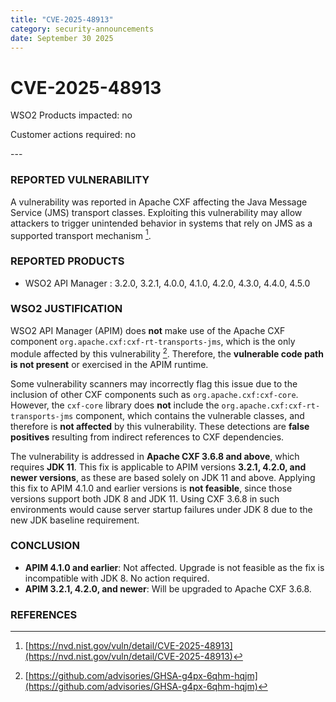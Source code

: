 ```yaml
---
title: "CVE-2025-48913"
category: security-announcements
date: September 30 2025
---
```


# CVE-2025-48913

<p class="doc-info">WSO2 Products impacted: no</p>  
<p class="doc-info">Customer actions required: no</p>  
---

### REPORTED VULNERABILITY

A vulnerability was reported in Apache CXF affecting the Java Message Service (JMS) transport classes. Exploiting this vulnerability may allow attackers to trigger unintended behavior in systems that rely on JMS as a supported transport mechanism [^1].

### REPORTED PRODUCTS

- WSO2 API Manager : 3.2.0, 3.2.1, 4.0.0, 4.1.0, 4.2.0, 4.3.0, 4.4.0, 4.5.0

### WSO2 JUSTIFICATION

WSO2 API Manager (APIM) does **not** make use of the Apache CXF component `org.apache.cxf:cxf-rt-transports-jms`, which is the only module affected by this vulnerability [^2]. Therefore, the **vulnerable code path is not present** or exercised in the APIM runtime.

Some vulnerability scanners may incorrectly flag this issue due to the inclusion of other CXF components such as `org.apache.cxf:cxf-core`. However, the `cxf-core` library does **not** include the `org.apache.cxf:cxf-rt-transports-jms` component, which contains the vulnerable classes, and therefore is **not affected** by this vulnerability. These detections are **false positives** resulting from indirect references to CXF dependencies.

The vulnerability is addressed in **Apache CXF 3.6.8 and above**, which requires **JDK 11**. This fix is applicable to APIM versions **3.2.1, 4.2.0, and newer versions**, as these are based solely on JDK 11 and above. Applying this fix to APIM 4.1.0 and earlier versions is **not feasible**, since those versions support both JDK 8 and JDK 11. Using CXF 3.6.8 in such environments would cause server startup failures under JDK 8 due to the new JDK baseline requirement.

### CONCLUSION

- **APIM 4.1.0 and earlier**: Not affected. Upgrade is not feasible as the fix is incompatible with JDK 8. No action required.
- **APIM 3.2.1, 4.2.0, and newer**: Will be upgraded to Apache CXF 3.6.8.

### REFERENCES

[^1]: [https://nvd.nist.gov/vuln/detail/CVE-2025-48913](https://nvd.nist.gov/vuln/detail/CVE-2025-48913)  
[^2]: [https://github.com/advisories/GHSA-g4px-6qhm-hqjm](https://github.com/advisories/GHSA-g4px-6qhm-hqjm)  
